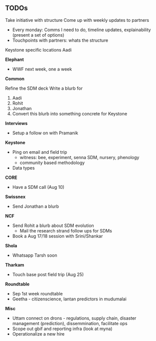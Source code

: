 ## TODOs

Take initiative with structure
Come up with weekly updates to partners 
* Every monday: Comms I need to do, timeline updates, explainability (present a set of options) 
* Touchpoints with partners: whats the structure

Keystone specific locations 
Aadi 

__Elephant__

* WWF next week, one a week


__Common__

Refine the SDM deck
Write a blurb for 
1. Aadi
2. Rohit
3. Jonathan
4. Convert this blurb into something concrete for Keystone

__Interviews__

* Setup a follow on with Pramanik

__Keystone__

* Ping on email and field trip
	- witness: bee, experiment, senna SDM, nursery, phenology 
	- community based methodology 
* Data types 


__CORE__

* Have a SDM call (Aug 10)

__Swissnex__

* Send Jonathan a blurb

__NCF__

* Send Rohit a blurb about SDM evolution 
	- Mail the research strand follow ups for SDMs 
* Book a Aug 17/18 session with Srini/Shankar 

__Shola__

* Whatsapp Tarsh soon 

__Tharkam__

* Touch base post field trip (Aug 25)

__Roundtable__

* Sep 1st week roundtable 
* Geetha - citizenscience, lantan predictors in mudumalai

__Misc__

* Uttam connect on drons - regulations, supply chain, disaster management (prediction), dissemmination, facilitate ops 
* Scope out gbif and reporting infra (look at myna) 
* Operationalize a new hire 



